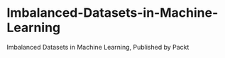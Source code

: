 # Imbalanced-Datasets-in-Machine-Learning
Imbalanced Datasets in Machine Learning, Published by Packt
